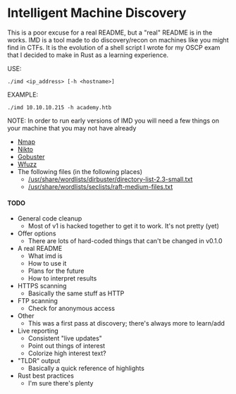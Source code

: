 # Intelligent Machine Discovery

This is a poor excuse for a real README, but a "real" README is in the works. IMD is a tool made to do discovery/recon on machines like you might find in CTFs.
It is the evolution of a shell script I wrote for my OSCP exam that I decided to make in Rust as a learning experience.

USE:

`./imd <ip_address> [-h <hostname>]`

EXAMPLE:

`./imd 10.10.10.215 -h academy.htb`

NOTE: In order to run early versions of IMD you will need a few things on your machine that you may not have already
- [Nmap](https://nmap.org/)
- [Nikto](https://cirt.net/Nikto2)
- [Gobuster](https://github.com/OJ/gobuster)
- [Wfuzz](https://github.com/xmendez/wfuzz)
- The following files (in the following places)
    - [/usr/share/wordlists/dirbuster/directory-list-2.3-small.txt](https://github.com/daviddias/node-dirbuster/blob/master/lists/directory-list-2.3-small.txt)
    - [/usr/share/wordlists/seclists/raft-medium-files.txt](https://github.com/danielmiessler/SecLists/blob/master/Discovery/Web-Content/raft-medium-files.txt)

#### TODO
- General code cleanup
    - Most of v1 is hacked together to get it to work. It's not pretty (yet)
- Offer options
    - There are lots of hard-coded things that can't be changed in v0.1.0
- A real README
    - What imd is
    - How to use it
    - Plans for the future
    - How to interpret results
- HTTPS scanning
    - Basically the same stuff as HTTP
- FTP scanning
    - Check for anonymous access
- Other
    - This was a first pass at discovery; there's always more to learn/add
- Live reporting
    - Consistent "live updates"
    - Point out things of interest
    - Colorize high interest text?
- "TLDR" output
    - Basically a quick reference of highlights
- Rust best practices
    - I'm sure there's plenty
